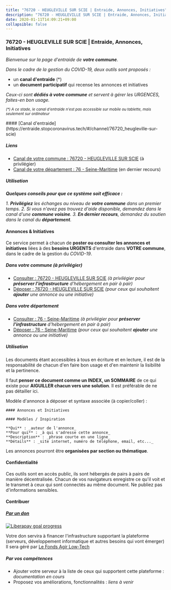 ```yaml
---
title: "76720 - HEUGLEVILLE SUR SCIE | Entraide, Annonces, Initiatives"
description: "76720 - HEUGLEVILLE SUR SCIE | Entraide, Annonces, Initiatives"
date: 2020-01-11T14:09:21+09:00
collapsible: false
---
```


### 76720 - HEUGLEVILLE SUR SCIE | Entraide, Annonces, Initiatives

_Bienvenue sur la page d'entraide de **votre commune**_.

_Dans le cadre de la gestion du COVID-19, deux outils sont proposés :_

- un **canal d'entraide** (*)
- un **document participatif** qui recense les annonces et initiatives

_Ceux-ci sont **dédiés à votre commune** et servent à gérer les URGENCES, faites-en bon usage._

<p><small><i>(*) A ce stade, le canal d'entraide n'est pas accessible sur mobile ou tablette, mais seulement sur ordinateur</i></small></p>
#### [Canal d'entraide](https://entraide.stopcoronavirus.tech/#/channel/76720_heugleville-sur-scie)

##### Liens

- [Canal de votre commune : 76720 	- HEUGLEVILLE SUR SCIE](https://entraide.stopcoronavirus.tech/#/channel/76720_heugleville-sur-scie) (à privilégier)
- [Canal de votre département : 76 	- Seine-Maritime](https://entraide.stopcoronavirus.tech/#/channel/76_seine-maritime) (en dernier recours)

##### Utilisation

_**Quelques conseils pour que ce système soit efficace :**_

_1. **Privilégiez** les échanges au niveau de **votre commune** dans un premier temps._
_2. Si vous n'avez pas trouvez d'aide disponible, demandez dans le canal d'une **commune voisine**._
_3. **En dernier recours**, demandez du soutien dans le canal du **département**._

#### Annonces & Initiatives


Ce service permet à chacun de **poster ou consulter les annonces et initiatives** liées à des **besoins
URGENTS** d'entraide dans **VOTRE commune**, dans le cadre de la gestion du _COVID-19_.

##### Dans votre commune (à privilégier)

- [Consulter : 76720 	- HEUGLEVILLE SUR SCIE](https://docs.stopcoronavirus.tech/#/r/markdown/76720_heugleville-sur-scie/4XTTM7Yc5wzi4pfKYEY5JKyzMRrDREBEscP6g2vtjJ5fr9CnD) _(à privilégier pour **préserver l'infrastructure** d'hébergement en pair à pair)_
- [Déposer : 76720 	- HEUGLEVILLE SUR SCIE](https://docs.stopcoronavirus.tech/#/w/markdown/76720_heugleville-sur-scie/4XTTM7Yc5wzi4pfKYEY5JKyzMRrDREBEscP6g2vtjJ5fr9CnD-K3TgUsSJTNhoQTFtd9k234qkaUgu9TkgKmAZQC8BQ1unuDVziwFXzPDCRT155nWT9PYHjF24HiqqW77XFvc53UQG7WRXRxAMvdkCTzYWoG1Zu5uCqcsJAPCnBoRvQqGpjEvYDRSZ) _(pour ceux qui souhaitent **ajouter** une annonce ou une initiative)_

##### Dans votre département

- [Consulter : 76 	- Seine-Maritime](https://docs.stopcoronavirus.tech/#/r/markdown/76_seine-maritime/4XTTM7PDPtM4CVQoDyyVqT6Pbvj1SVtndpXJdTDsc7xwdMTdt) _(à privilégier pour **préserver l'infrastructure** d'hébergement en pair à pair)_
- [Déposer : 76 	- Seine-Maritime](https://docs.stopcoronavirus.tech/#/w/markdown/76_seine-maritime/4XTTM7PDPtM4CVQoDyyVqT6Pbvj1SVtndpXJdTDsc7xwdMTdt-K3TgUmo7Qwp8ZQz8qKFjC8WCY27ypEpX2c8BXeSV9rrPY1zRZn2SrYwkBXF8VnHkcepiXsccFfKHYuT2JNgSMXxLRaUGRu6o5B3BB15nZxEho97cTz3yC4eRTX4hZM1hcyAZrn8r) _(pour ceux qui souhaitent **ajouter** une annonce ou une initiative)_


##### Utilisation

Les documents étant accessibles à tous en écriture et en lecture, il est de la
responsabilité de chacun d'en faire bon usage et d'en maintenir la lisibilité
et la pertinence.

Il faut **penser ce document comme un INDEX, un SOMMAIRE** de ce qui existe
pour **AIGUILLER chacun vers une solution**. Il est préférable de ne pas détailler ici.

Modèle d'annonce à déposer et syntaxe associée (à copier/coller) :

    #### Annonces et Initiatives

    #### Modèles / Inspiration

    **Qui** : _auteur de l'annonce_
    **Pour qui** : _à qui s'adresse cette annonce_
    **Description** : _phrase courte en une ligne_
    **Détails** : _site internet, numéro de téléphone, email, etc..._


Les annonces pourront être **organisées par section ou thématique**.

#### Confidentialité

Ces outils sont en accès public, ils sont hébergés de pairs à pairs de manière décentralisée.
Chacun de vos navigateurs enregistre ce qu'il voit et le transmet à ceux qui sont connectés au même document.
Ne publiez pas d'informations sensibles.

#### Contribuer

##### [Par un don](https://liberapay.com/StopCoronavirus.Tech/donate)

<a href="https://liberapay.com/StopCoronavirus.Tech/donate">
<img alt="Liberapay goal progress" src="https://img.shields.io/liberapay/goal/StopCoronavirus.Tech?color=orange&label=Objectif&style=for-the-badge"></img>
</a>

Votre don servira à financer l'infrastructure supportant la plateforme (serveurs, développement informatique et autres besoins qui vont émerger)
Il sera géré par [Le Fonds Agir Low-Tech](https://agir.lowtech.fr)

##### Par vos compétences

- Ajouter votre serveur à la liste de ceux qui supportent cette plateforme : _documentation en cours_
- Proposez vos améliorations, fonctionnalités : _liens à venir_

